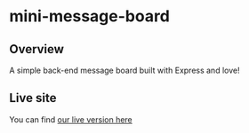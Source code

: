 # mini-message-board
## Overview
A simple back-end message board built with Express and love!

## Live site
You can find [our live version here](https://lively-smoke-6080.fly.dev/)
